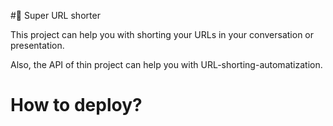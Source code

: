 #🚀 Super URL shorter

This project can help you with shorting your URLs in your conversation or presentation.

Also, the API of thin project can help you with URL-shorting-automatization.

# How to deploy?

